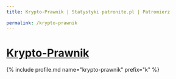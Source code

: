 ```yaml
---
title: Krypto-Prawnik | Statystyki patronite.pl | Patromierz

permalink: /krypto-prawnik
---
```


# [Krypto-Prawnik](https://patronite.pl/krypto-prawnik)

{% include profile.md name="krypto-prawnik" prefix="k" %}
